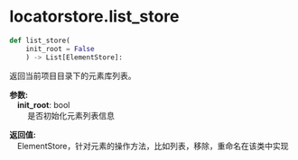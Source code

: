 
# locatorstore.list_store

```python
def list_store(
    init_root = False
    ) -> List[ElementStore]:
```  

返回当前项目目录下的元素库列表。

**参数:**  
    &emsp;**init_root**: bool     
        &emsp;&emsp; 是否初始化元素列表信息     

**返回值:**  
    &emsp;ElementStore，针对元素的操作方法，比如列表，移除，重命名在该类中实现
